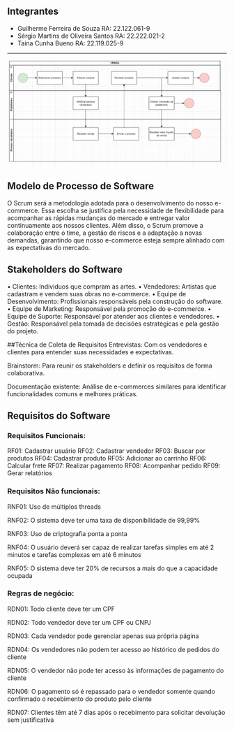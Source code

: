 ## Integrantes
- Guilherme Ferreira de Souza RA: 22.122.061-9
- Sérgio Martins de Oliveira Santos RA: 22.222.021-2
- Taina Cunha Bueno RA: 22.119.025-9

---

![](https://github.com/sergiomos/projeto-eng-software/blob/main/processo%20de%20venda%20faturamento%20e%20nps.png)

## Modelo de Processo de Software

O Scrum será a metodologia adotada para o desenvolvimento do nosso e-commerce. Essa escolha se justifica pela necessidade de flexibilidade para acompanhar as rápidas mudanças do mercado e entregar valor continuamente aos nossos clientes. Além disso, o Scrum promove a colaboração entre o time, a gestão de riscos e a adaptação a novas demandas, garantindo que nosso e-commerce esteja sempre alinhado com as expectativas do mercado.

## Stakeholders do Software 

•  Clientes: Indivíduos que compram as artes.
•  Vendedores: Artistas que cadastram e vendem suas obras no e-commerce.
•  Equipe de Desenvolvimento: Profissionais responsáveis pela construção do software.
•  Equipe de Marketing: Responsável pela promoção do e-commerce.
•  Equipe de Suporte: Responsável por atender aos clientes e vendedores.
•  Gestão: Responsável pela tomada de decisões estratégicas e pela gestão do projeto.

##Técnica de Coleta de Requisitos 
Entrevistas: Com os vendedores e clientes para entender suas necessidades e expectativas.

Brainstorm: Para reunir os stakeholders e definir os requisitos de forma colaborativa.

Documentação existente: Análise de e-commerces similares para identificar funcionalidades comuns e melhores práticas.

## Requisitos do Software

### Requisitos Funcionais:

RF01: Cadastrar usuário
RF02: Cadastrar vendedor
RF03: Buscar por produtos
RF04: Cadastrar produto
RF05: Adicionar ao carrinho
RF06: Calcular frete
RF07: Realizar pagamento
RF08: Acompanhar pedido
RF09: Gerar relatórios

### Requisitos Não funcionais:

RNF01: Uso de múltiplos threads

RNF02: O sistema deve ter uma taxa de disponibilidade de 99,99%

RNF03: Uso de criptografia ponta a ponta

RNF04: O usuário deverá ser capaz de realizar tarefas simples em até 2 minutos e tarefas complexas em até 6 minutos

RNF05: O sistema deve ter 20% de recursos a mais do que a capacidade ocupada

### Regras de negócio:

RDN01: Todo cliente deve ter um CPF

RDN02: Todo vendedor deve ter um CPF ou CNPJ

RDN03: Cada vendedor pode gerenciar apenas sua própria página

RDN04: Os vendedores não podem ter acesso ao histórico de pedidos do cliente

RDN05: O vendedor não pode ter acesso às informações de pagamento do cliente

RDN06: O pagamento só é repassado para o vendedor somente quando confirmado o recebimento do produto pelo cliente

RDN07: Clientes têm até 7 dias após o recebimento para solicitar devolução sem justificativa
